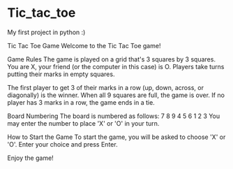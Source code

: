 # Tic_tac_toe
My first project in python :)

Tic Tac Toe Game
Welcome to the Tic Tac Toe game!

Game Rules
The game is played on a grid that's 3 squares by 3 squares. You are X, your friend (or the computer in this case) is O. Players take turns putting their marks in empty squares.

The first player to get 3 of their marks in a row (up, down, across, or diagonally) is the winner. When all 9 squares are full, the game is over. If no player has 3 marks in a row, the game ends in a tie.

Board Numbering
The board is numbered as follows:
7    8    9
4    5    6
1    2    3
You may enter the number to place 'X' or 'O' in your turn.

How to Start the Game
To start the game, you will be asked to choose 'X' or 'O'. Enter your choice and press Enter.

Enjoy the game!

